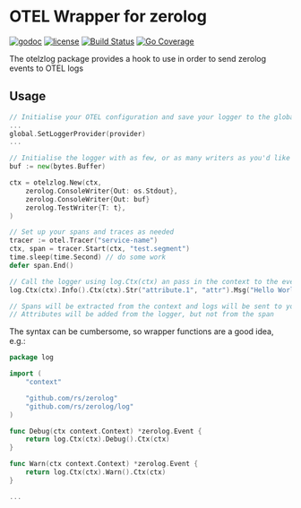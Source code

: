 # OTEL Wrapper for zerolog

[![godoc](http://img.shields.io/badge/godoc-reference-blue.svg?style=flat)](https://godoc.org/github.com/adreasnow/otelzlog) [![license](http://img.shields.io/badge/license-MIT-red.svg?style=flat)](https://raw.githubusercontent.com/adreasnow/otelzlog/main/LICENSE) [![Build Status](https://github.com/adreasnow/otelzlog/actions/workflows/test-tag.yaml/badge.svg?branch=main)](https://github.com/adreasnow/otelzlog/actions/workflows/test-tag.yaml) [![Go Coverage](https://github.com/adreasnow/otelzlog/wiki/coverage.svg)](https://raw.githack.com/wiki/adreasnow/otelzlog/coverage.html)

The otelzlog package provides a hook to use in order to send zerolog events to OTEL logs

## Usage

```go
// Initialise your OTEL configuration and save your logger to the global otel config with "go.opentelemetry.io/otel/log/global"
...
global.SetLoggerProvider(provider)
...

// Initialise the logger with as few, or as many writers as you'd like and save it to the context.
buf := new(bytes.Buffer)

ctx = otelzlog.New(ctx,
	zerolog.ConsoleWriter{Out: os.Stdout},
	zerolog.ConsoleWriter{Out: buf}
	zerolog.TestWriter{T: t},
)

// Set up your spans and traces as needed
tracer := otel.Tracer("service-name")
ctx, span = tracer.Start(ctx, "test.segment")
time.sleep(time.Second) // do some work
defer span.End()

// Call the logger using log.Ctx(ctx) an pass in the context to the event
log.Ctx(ctx).Info().Ctx(ctx).Str("attribute.1", "attr").Msg("Hello World")

// Spans will be extracted from the context and logs will be sent to your otel collector
// Attributes will be added from the logger, but not from the span
```

The syntax can be cumbersome, so wrapper functions are a good idea, e.g.:

```go
package log

import (
	"context"

	"github.com/rs/zerolog"
	"github.com/rs/zerolog/log"
)

func Debug(ctx context.Context) *zerolog.Event {
	return log.Ctx(ctx).Debug().Ctx(ctx)
}

func Warn(ctx context.Context) *zerolog.Event {
	return log.Ctx(ctx).Warn().Ctx(ctx)
}

...
```
